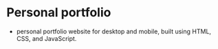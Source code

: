 # Personal portfolio

- personal portfolio website for desktop and mobile, built using HTML, CSS, and JavaScript.
 
